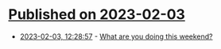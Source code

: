 # [Published on 2023-02-03](index.md)

* [2023-02-03, 12:28:57](https://lobste.rs/s/zttreu/what_are_you_doing_this_weekend) - [What are you doing this weekend?](https://lobste.rs/s/zttreu/what_are_you_doing_this_weekend)
